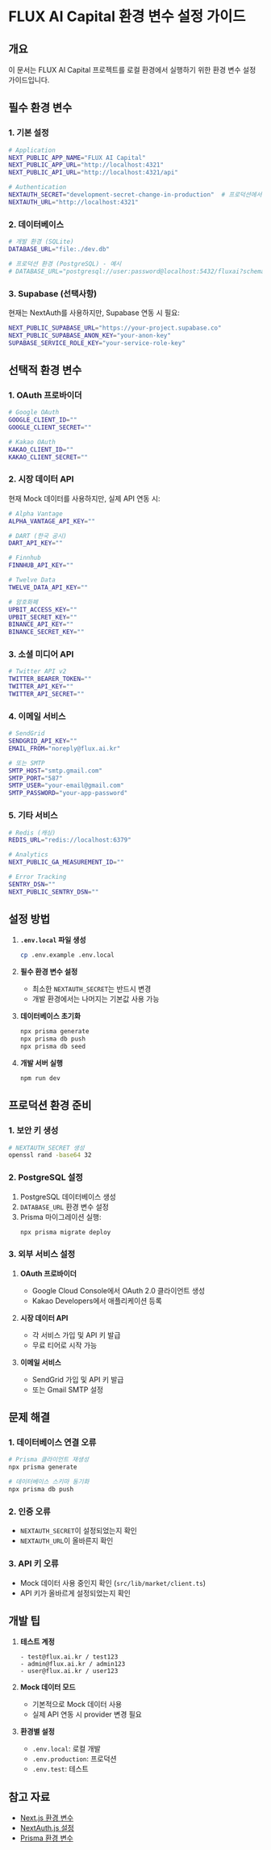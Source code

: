 # FLUX AI Capital 환경 변수 설정 가이드

## 개요
이 문서는 FLUX AI Capital 프로젝트를 로컬 환경에서 실행하기 위한 환경 변수 설정 가이드입니다.

## 필수 환경 변수

### 1. 기본 설정
```bash
# Application
NEXT_PUBLIC_APP_NAME="FLUX AI Capital"
NEXT_PUBLIC_APP_URL="http://localhost:4321"
NEXT_PUBLIC_API_URL="http://localhost:4321/api"

# Authentication
NEXTAUTH_SECRET="development-secret-change-in-production"  # 프로덕션에서는 반드시 변경
NEXTAUTH_URL="http://localhost:4321"
```

### 2. 데이터베이스
```bash
# 개발 환경 (SQLite)
DATABASE_URL="file:./dev.db"

# 프로덕션 환경 (PostgreSQL) - 예시
# DATABASE_URL="postgresql://user:password@localhost:5432/fluxai?schema=public"
```

### 3. Supabase (선택사항)
현재는 NextAuth를 사용하지만, Supabase 연동 시 필요:
```bash
NEXT_PUBLIC_SUPABASE_URL="https://your-project.supabase.co"
NEXT_PUBLIC_SUPABASE_ANON_KEY="your-anon-key"
SUPABASE_SERVICE_ROLE_KEY="your-service-role-key"
```

## 선택적 환경 변수

### 1. OAuth 프로바이더
```bash
# Google OAuth
GOOGLE_CLIENT_ID=""
GOOGLE_CLIENT_SECRET=""

# Kakao OAuth  
KAKAO_CLIENT_ID=""
KAKAO_CLIENT_SECRET=""
```

### 2. 시장 데이터 API
현재 Mock 데이터를 사용하지만, 실제 API 연동 시:
```bash
# Alpha Vantage
ALPHA_VANTAGE_API_KEY=""

# DART (한국 공시)
DART_API_KEY=""

# Finnhub
FINNHUB_API_KEY=""

# Twelve Data
TWELVE_DATA_API_KEY=""

# 암호화폐
UPBIT_ACCESS_KEY=""
UPBIT_SECRET_KEY=""
BINANCE_API_KEY=""
BINANCE_SECRET_KEY=""
```

### 3. 소셜 미디어 API
```bash
# Twitter API v2
TWITTER_BEARER_TOKEN=""
TWITTER_API_KEY=""
TWITTER_API_SECRET=""
```

### 4. 이메일 서비스
```bash
# SendGrid
SENDGRID_API_KEY=""
EMAIL_FROM="noreply@flux.ai.kr"

# 또는 SMTP
SMTP_HOST="smtp.gmail.com"
SMTP_PORT="587"
SMTP_USER="your-email@gmail.com"
SMTP_PASSWORD="your-app-password"
```

### 5. 기타 서비스
```bash
# Redis (캐싱)
REDIS_URL="redis://localhost:6379"

# Analytics
NEXT_PUBLIC_GA_MEASUREMENT_ID=""

# Error Tracking
SENTRY_DSN=""
NEXT_PUBLIC_SENTRY_DSN=""
```

## 설정 방법

1. **`.env.local` 파일 생성**
   ```bash
   cp .env.example .env.local
   ```

2. **필수 환경 변수 설정**
   - 최소한 `NEXTAUTH_SECRET`는 반드시 변경
   - 개발 환경에서는 나머지는 기본값 사용 가능

3. **데이터베이스 초기화**
   ```bash
   npx prisma generate
   npx prisma db push
   npx prisma db seed
   ```

4. **개발 서버 실행**
   ```bash
   npm run dev
   ```

## 프로덕션 환경 준비

### 1. 보안 키 생성
```bash
# NEXTAUTH_SECRET 생성
openssl rand -base64 32
```

### 2. PostgreSQL 설정
1. PostgreSQL 데이터베이스 생성
2. `DATABASE_URL` 환경 변수 설정
3. Prisma 마이그레이션 실행:
   ```bash
   npx prisma migrate deploy
   ```

### 3. 외부 서비스 설정
1. **OAuth 프로바이더**
   - Google Cloud Console에서 OAuth 2.0 클라이언트 생성
   - Kakao Developers에서 애플리케이션 등록

2. **시장 데이터 API**
   - 각 서비스 가입 및 API 키 발급
   - 무료 티어로 시작 가능

3. **이메일 서비스**
   - SendGrid 가입 및 API 키 발급
   - 또는 Gmail SMTP 설정

## 문제 해결

### 1. 데이터베이스 연결 오류
```bash
# Prisma 클라이언트 재생성
npx prisma generate

# 데이터베이스 스키마 동기화
npx prisma db push
```

### 2. 인증 오류
- `NEXTAUTH_SECRET`이 설정되었는지 확인
- `NEXTAUTH_URL`이 올바른지 확인

### 3. API 키 오류
- Mock 데이터 사용 중인지 확인 (`src/lib/market/client.ts`)
- API 키가 올바르게 설정되었는지 확인

## 개발 팁

1. **테스트 계정**
   ```
   - test@flux.ai.kr / test123
   - admin@flux.ai.kr / admin123
   - user@flux.ai.kr / user123
   ```

2. **Mock 데이터 모드**
   - 기본적으로 Mock 데이터 사용
   - 실제 API 연동 시 provider 변경 필요

3. **환경별 설정**
   - `.env.local`: 로컬 개발
   - `.env.production`: 프로덕션
   - `.env.test`: 테스트

## 참고 자료
- [Next.js 환경 변수](https://nextjs.org/docs/basic-features/environment-variables)
- [NextAuth.js 설정](https://next-auth.js.org/configuration/options)
- [Prisma 환경 변수](https://www.prisma.io/docs/reference/database-reference/connection-urls)